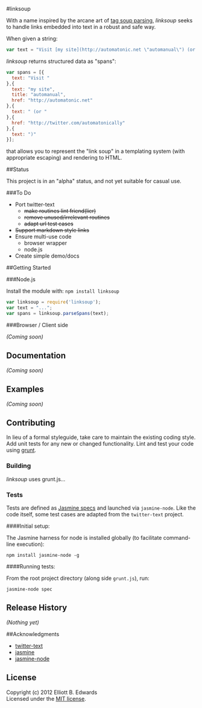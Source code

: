 #linksoup

With a name inspired by the arcane art of [tag soup parsing](http://en.wikipedia.org/wiki/Tag_soup), *linksoup* seeks to handle links embedded into text in a robust and safe way.

When given a string:

```javascript
var text = "Visit [my site](http://automatonic.net \"automanual\") (or http://twitter.com/automatonically)";
```
    
*linksoup* returns structured data as "spans":

```javascript
var spans = [{
  text: "Visit "
},{
  text: "my site",
  title: "automanual",
  href: "http://automatonic.net"
},{
  text: " (or "
},{
  href: "http://twitter.com/automatonically"
},{
  text: ")"
}];
```

that allows you to represent the "link soup" in a templating system (with appropriate escaping) and rendering to HTML.

##Status

This project is in an "alpha" status, and not yet suitable for casual use.

###To Do

 * Port twitter-text 
   * ~~make routines lint friend(lier)~~
   * ~~remove unused/irrelevant routines~~
   * ~~adapt url test cases~~
 * ~~Support markdown style links~~
 * Ensure multi-use code
   * browser wrapper
   * node.js
 * Create simple demo/docs

##Getting Started

###Node.js

Install the module with: `npm install linksoup`

```javascript
var linksoup = require('linksoup');
var text = "...";
var spans = linksoup.parseSpans(text);
```

###Browser / Client side

_(Coming soon)_

## Documentation
_(Coming soon)_

## Examples
_(Coming soon)_

## Contributing
In lieu of a formal styleguide, take care to maintain the existing coding style. Add unit tests for any new or changed functionality. Lint and test your code using [grunt](https://github.com/gruntjs/grunt).

### Building
*linksoup* uses grunt.js...

### Tests

Tests are defined as [Jasmine specs](http://pivotal.github.com/jasmine/) and launched via `jasmine-node`. Like the code itself, some test cases are adapted from the `twitter-text` project.

####Initial setup:

The Jasmine harness for node is installed globally (to facilitate command-line execution):

    npm install jasmine-node -g

####Running tests:

From the root project directory (along side `grunt.js`), run:

    jasmine-node spec

## Release History
_(Nothing yet)_

##Acknowledgments

 * [twitter-text](https://github.com/twitter/twitter-text-js)
 * [jasmine](https://github.com/pivotal/jasmine)
 * [jasmine-node](https://github.com/mhevery/jasmine-node)

## License
Copyright (c) 2012 Elliott B. Edwards  
Licensed under the [MIT license](https://github.com/automatonic/linksoup/blob/master/LICENSE-MIT).
